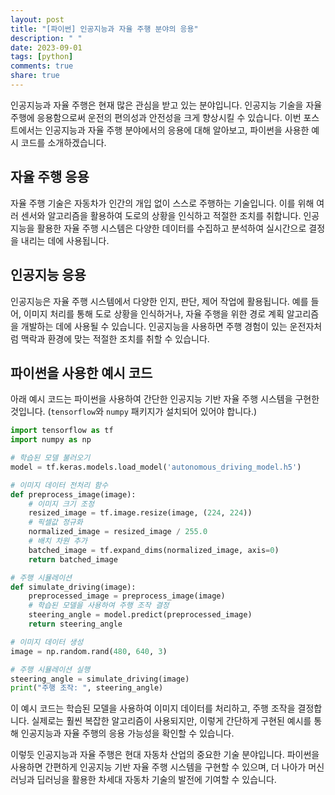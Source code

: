 ```yaml
---
layout: post
title: "[파이썬] 인공지능과 자율 주행 분야의 응용"
description: " "
date: 2023-09-01
tags: [python]
comments: true
share: true
---
```


인공지능과 자율 주행은 현재 많은 관심을 받고 있는 분야입니다. 인공지능 기술을 자율 주행에 응용함으로써 운전의 편의성과 안전성을 크게 향상시킬 수 있습니다. 이번 포스트에서는 인공지능과 자율 주행 분야에서의 응용에 대해 알아보고, 파이썬을 사용한 예시 코드를 소개하겠습니다.

## 자율 주행 응용

자율 주행 기술은 자동차가 인간의 개입 없이 스스로 주행하는 기술입니다. 이를 위해 여러 센서와 알고리즘을 활용하여 도로의 상황을 인식하고 적절한 조치를 취합니다. 인공지능을 활용한 자율 주행 시스템은 다양한 데이터를 수집하고 분석하여 실시간으로 결정을 내리는 데에 사용됩니다.

## 인공지능 응용

인공지능은 자율 주행 시스템에서 다양한 인지, 판단, 제어 작업에 활용됩니다. 예를 들어, 이미지 처리를 통해 도로 상황을 인식하거나, 자율 주행을 위한 경로 계획 알고리즘을 개발하는 데에 사용될 수 있습니다. 인공지능을 사용하면 주행 경험이 있는 운전자처럼 맥락과 환경에 맞는 적절한 조치를 취할 수 있습니다.

## 파이썬을 사용한 예시 코드

아래 예시 코드는 파이썬을 사용하여 간단한 인공지능 기반 자율 주행 시스템을 구현한 것입니다. (`tensorflow`와 `numpy` 패키지가 설치되어 있어야 합니다.)

```python
import tensorflow as tf
import numpy as np

# 학습된 모델 불러오기
model = tf.keras.models.load_model('autonomous_driving_model.h5')

# 이미지 데이터 전처리 함수
def preprocess_image(image):
    # 이미지 크기 조정
    resized_image = tf.image.resize(image, (224, 224))
    # 픽셀값 정규화
    normalized_image = resized_image / 255.0
    # 배치 차원 추가
    batched_image = tf.expand_dims(normalized_image, axis=0)
    return batched_image

# 주행 시뮬레이션
def simulate_driving(image):
    preprocessed_image = preprocess_image(image)
    # 학습된 모델을 사용하여 주행 조작 결정
    steering_angle = model.predict(preprocessed_image)
    return steering_angle

# 이미지 데이터 생성
image = np.random.rand(480, 640, 3)

# 주행 시뮬레이션 실행
steering_angle = simulate_driving(image)
print("주행 조작: ", steering_angle)
```

이 예시 코드는 학습된 모델을 사용하여 이미지 데이터를 처리하고, 주행 조작을 결정합니다. 실제로는 훨씬 복잡한 알고리즘이 사용되지만, 이렇게 간단하게 구현된 예시를 통해 인공지능과 자율 주행의 응용 가능성을 확인할 수 있습니다.

이렇듯 인공지능과 자율 주행은 현대 자동차 산업의 중요한 기술 분야입니다. 파이썬을 사용하면 간편하게 인공지능 기반 자율 주행 시스템을 구현할 수 있으며, 더 나아가 머신러닝과 딥러닝을 활용한 차세대 자동차 기술의 발전에 기여할 수 있습니다.
